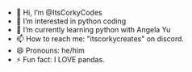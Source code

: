 - 👋 Hi, I’m @ItsCorkyCodes
- 👀 I’m interested in python coding
- 🌱 I’m currently learning python with Angela Yu 
- 📫 How to reach me: "itscorkycreates" on discord.
- 😄 Pronouns: he/him
- ⚡ Fun fact: I LOVE pandas. 

<!---
ItsCorkyCodes/ItsCorkyCodes is a ✨ special ✨ repository because its `README.md` (this file) appears on your GitHub profile.
You can click the Preview link to take a look at your changes.
--->

